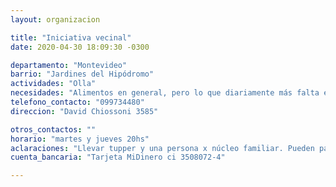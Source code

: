 ```yaml
---
layout: organizacion

title: "Iniciativa vecinal"
date: 2020-04-30 18:09:30 -0300

departamento: "Montevideo"
barrio: "Jardines del Hipódromo"
actividades: "Olla"
necesidades: "Alimentos en general, pero lo que diariamente más falta es carne, frutas/verduras y pan."
telefono_contacto: "099734480"
direccion: "David Chiossoni 3585"

otros_contactos: ""
horario: "martes y jueves 20hs"
aclaraciones: "Llevar tupper y una persona x núcleo familiar. Pueden pasar a buscar donaciones"
cuenta_bancaria: "Tarjeta MiDinero ci 3508072-4"

---
```

